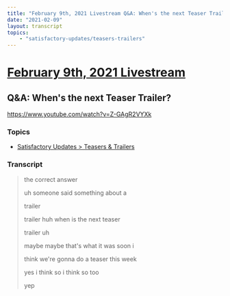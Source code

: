 ```yaml
---
title: "February 9th, 2021 Livestream Q&A: When's the next Teaser Trailer?"
date: "2021-02-09"
layout: transcript
topics:
    - "satisfactory-updates/teasers-trailers"
---
```

# [February 9th, 2021 Livestream](../2021-02-09.md)
## Q&A: When's the next Teaser Trailer?
https://www.youtube.com/watch?v=Z-GAgR2VYXk

### Topics
* [Satisfactory Updates > Teasers & Trailers](../topics/satisfactory-updates/teasers-trailers.md)

### Transcript

> the correct answer
>
> uh someone said something about a
>
> trailer
>
> trailer huh when is the next teaser
>
> trailer uh
>
> maybe maybe that's what it was soon i
>
> think we're gonna do a teaser this week
>
> yes i think so i think so too
>
> yep
